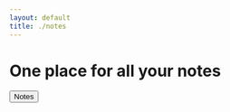 ```yaml
---
layout: default
title: ./notes
---
```


# One place for all your notes

<button class="bttn" type="button">Notes</button>
